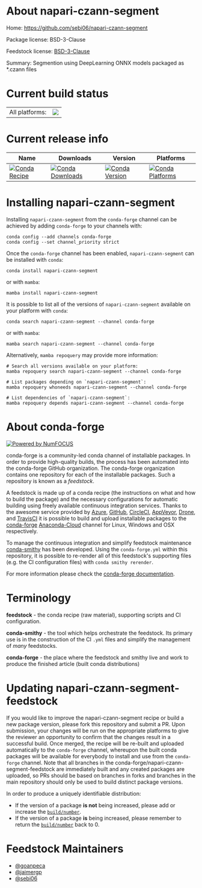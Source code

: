 About napari-czann-segment
==========================

Home: https://github.com/sebi06/napari-czann-segment

Package license: BSD-3-Clause

Feedstock license: [BSD-3-Clause](https://github.com/conda-forge/napari-czann-segment-feedstock/blob/main/LICENSE.txt)

Summary: Segmention using DeepLearning ONNX models packaged as *.czann files

Current build status
====================


<table><tr><td>All platforms:</td>
    <td>
      <a href="https://dev.azure.com/conda-forge/feedstock-builds/_build/latest?definitionId=17065&branchName=main">
        <img src="https://dev.azure.com/conda-forge/feedstock-builds/_apis/build/status/napari-czann-segment-feedstock?branchName=main">
      </a>
    </td>
  </tr>
</table>

Current release info
====================

| Name | Downloads | Version | Platforms |
| --- | --- | --- | --- |
| [![Conda Recipe](https://img.shields.io/badge/recipe-napari--czann--segment-green.svg)](https://anaconda.org/conda-forge/napari-czann-segment) | [![Conda Downloads](https://img.shields.io/conda/dn/conda-forge/napari-czann-segment.svg)](https://anaconda.org/conda-forge/napari-czann-segment) | [![Conda Version](https://img.shields.io/conda/vn/conda-forge/napari-czann-segment.svg)](https://anaconda.org/conda-forge/napari-czann-segment) | [![Conda Platforms](https://img.shields.io/conda/pn/conda-forge/napari-czann-segment.svg)](https://anaconda.org/conda-forge/napari-czann-segment) |

Installing napari-czann-segment
===============================

Installing `napari-czann-segment` from the `conda-forge` channel can be achieved by adding `conda-forge` to your channels with:

```
conda config --add channels conda-forge
conda config --set channel_priority strict
```

Once the `conda-forge` channel has been enabled, `napari-czann-segment` can be installed with `conda`:

```
conda install napari-czann-segment
```

or with `mamba`:

```
mamba install napari-czann-segment
```

It is possible to list all of the versions of `napari-czann-segment` available on your platform with `conda`:

```
conda search napari-czann-segment --channel conda-forge
```

or with `mamba`:

```
mamba search napari-czann-segment --channel conda-forge
```

Alternatively, `mamba repoquery` may provide more information:

```
# Search all versions available on your platform:
mamba repoquery search napari-czann-segment --channel conda-forge

# List packages depending on `napari-czann-segment`:
mamba repoquery whoneeds napari-czann-segment --channel conda-forge

# List dependencies of `napari-czann-segment`:
mamba repoquery depends napari-czann-segment --channel conda-forge
```


About conda-forge
=================

[![Powered by
NumFOCUS](https://img.shields.io/badge/powered%20by-NumFOCUS-orange.svg?style=flat&colorA=E1523D&colorB=007D8A)](https://numfocus.org)

conda-forge is a community-led conda channel of installable packages.
In order to provide high-quality builds, the process has been automated into the
conda-forge GitHub organization. The conda-forge organization contains one repository
for each of the installable packages. Such a repository is known as a *feedstock*.

A feedstock is made up of a conda recipe (the instructions on what and how to build
the package) and the necessary configurations for automatic building using freely
available continuous integration services. Thanks to the awesome service provided by
[Azure](https://azure.microsoft.com/en-us/services/devops/), [GitHub](https://github.com/),
[CircleCI](https://circleci.com/), [AppVeyor](https://www.appveyor.com/),
[Drone](https://cloud.drone.io/welcome), and [TravisCI](https://travis-ci.com/)
it is possible to build and upload installable packages to the
[conda-forge](https://anaconda.org/conda-forge) [Anaconda-Cloud](https://anaconda.org/)
channel for Linux, Windows and OSX respectively.

To manage the continuous integration and simplify feedstock maintenance
[conda-smithy](https://github.com/conda-forge/conda-smithy) has been developed.
Using the ``conda-forge.yml`` within this repository, it is possible to re-render all of
this feedstock's supporting files (e.g. the CI configuration files) with ``conda smithy rerender``.

For more information please check the [conda-forge documentation](https://conda-forge.org/docs/).

Terminology
===========

**feedstock** - the conda recipe (raw material), supporting scripts and CI configuration.

**conda-smithy** - the tool which helps orchestrate the feedstock.
                   Its primary use is in the construction of the CI ``.yml`` files
                   and simplify the management of *many* feedstocks.

**conda-forge** - the place where the feedstock and smithy live and work to
                  produce the finished article (built conda distributions)


Updating napari-czann-segment-feedstock
=======================================

If you would like to improve the napari-czann-segment recipe or build a new
package version, please fork this repository and submit a PR. Upon submission,
your changes will be run on the appropriate platforms to give the reviewer an
opportunity to confirm that the changes result in a successful build. Once
merged, the recipe will be re-built and uploaded automatically to the
`conda-forge` channel, whereupon the built conda packages will be available for
everybody to install and use from the `conda-forge` channel.
Note that all branches in the conda-forge/napari-czann-segment-feedstock are
immediately built and any created packages are uploaded, so PRs should be based
on branches in forks and branches in the main repository should only be used to
build distinct package versions.

In order to produce a uniquely identifiable distribution:
 * If the version of a package **is not** being increased, please add or increase
   the [``build/number``](https://docs.conda.io/projects/conda-build/en/latest/resources/define-metadata.html#build-number-and-string).
 * If the version of a package **is** being increased, please remember to return
   the [``build/number``](https://docs.conda.io/projects/conda-build/en/latest/resources/define-metadata.html#build-number-and-string)
   back to 0.

Feedstock Maintainers
=====================

* [@goanpeca](https://github.com/goanpeca/)
* [@jaimergp](https://github.com/jaimergp/)
* [@sebi06](https://github.com/sebi06/)

